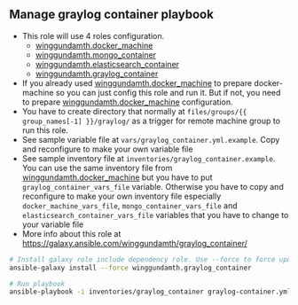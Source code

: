 Manage graylog container playbook
---------------------------------------------------------------------------

- This role will use 4 roles configuration.
  - [winggundamth.docker_machine](docker_machine.md)
  - [winggundamth.mongo_container](mongo_container.md)
  - [winggundamth.elasticsearch_container](elasticsearch_container.md)
  - [winggundamth.graylog_container](graylog_container.md)
- If you already used [winggundamth.docker_machine](docker_machine.md) to prepare docker-machine so you can just config this role and run it. But if not, you need to prepare [winggundamth.docker_machine](docker_machine.md) configuration.
- You have to create directory that normally at ```files/groups/{{ group_names[-1] }}/graylog/``` as a trigger for remote machine group to run this role.
- See sample variable file at ```vars/graylog_container.yml.example```. Copy and reconfigure to make your own variable file
- See sample inventory file at ```inventories/graylog_container.example```. You can use the same inventory file from [winggundamth.docker_machine](docker_machine.md) but you have to put ```graylog_container_vars_file``` variable. Otherwise you have to copy and reconfigure to make your own inventory file especially ```docker_machine_vars_file```, ```mongo_container_vars_file``` and ```elasticsearch_container_vars_file``` variables that you have to change to your variable file
- More info about this role at https://galaxy.ansible.com/winggundamth/graylog_container/

```bash
# Install galaxy role include dependency role. Use --force to force update to latest
ansible-galaxy install --force winggundamth.graylog_container

# Run playbook
ansible-playbook -i inventories/graylog_container graylog-container.yml
```
